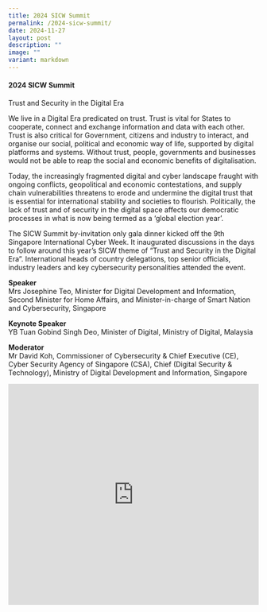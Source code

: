 ```yaml
---
title: 2024 SICW Summit
permalink: /2024-sicw-summit/
date: 2024-11-27
layout: post
description: ""
image: ""
variant: markdown
---
```

#### **2024 SICW Summit**

Trust and Security in the Digital Era

We live in a Digital Era predicated on trust. Trust is vital for States to cooperate, connect and exchange information and data with each other. Trust is also critical for Government, citizens and industry to interact, and organise our social, political and economic way of life, supported by digital platforms and systems. Without trust, people, governments and businesses would not be able to reap the social and economic benefits of digitalisation.

Today, the increasingly fragmented digital and cyber landscape fraught with ongoing conflicts, geopolitical and economic contestations, and supply chain vulnerabilities threatens to erode and undermine the digital trust that is essential for international stability and societies to flourish. Politically, the lack of trust and of security in the digital space affects our democratic processes in what is now being termed as a ‘global election year’.

The SICW Summit by-invitation only gala dinner kicked off the 9th Singapore International Cyber Week. It inaugurated discussions in the days to follow around this year’s SICW theme of “Trust and Security in the Digital Era”. International heads of country delegations, top senior officials, industry leaders and key cybersecurity personalities attended the event.

**Speaker**
<br>Mrs Josephine Teo, Minister for Digital Development and Information, Second Minister for Home Affairs, and Minister-in-charge of Smart Nation and Cybersecurity, Singapore

**Keynote Speaker**
<br>YB Tuan Gobind Singh Deo, Minister of Digital, Ministry of Digital, Malaysia

**Moderator**
<br>Mr David Koh, Commissioner of Cybersecurity &amp; Chief Executive (CE), Cyber Security Agency of Singapore (CSA), Chief (Digital Security &amp; Technology), Ministry of Digital Development and Information, Singapore

<iframe allowfullscreen="" allow="accelerometer; autoplay; clipboard-write; encrypted-media; gyroscope; picture-in-picture; web-share" frameborder="0" title="YouTube video player" src="https://www.youtube.com/embed/xX_vEd5D608?si=BzXw2qIrPRu2mwV9" width="100%" height="445"></iframe>
